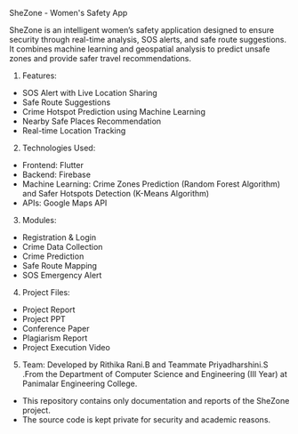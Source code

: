 SheZone - Women's Safety App

SheZone is an intelligent women’s safety application designed to ensure security through real-time analysis, SOS alerts, and safe route suggestions.  
It combines machine learning and geospatial analysis to predict unsafe zones and provide safer travel recommendations.

1. Features:
-  SOS Alert with Live Location Sharing  
-  Safe Route Suggestions  
-  Crime Hotspot Prediction using Machine Learning  
-  Nearby Safe Places Recommendation  
-  Real-time Location Tracking  

2. Technologies Used:
- Frontend: Flutter  
- Backend: Firebase  
- Machine Learning: Crime Zones Prediction (Random Forest Algorithm) and Safer Hotspots Detection (K-Means Algorithm)
- APIs: Google Maps API  

3. Modules:
- Registration & Login  
- Crime Data Collection  
- Crime Prediction  
- Safe Route Mapping  
- SOS Emergency Alert  

4. Project Files:
- Project Report  
- Project PPT  
- Conference Paper
- Plagiarism Report 
- Project Execution Video  

5. Team:
Developed by Rithika Rani.B and Teammate Priyadharshini.S .From the Department of Computer Science and Engineering (III Year) at Panimalar Engineering College.

- This repository contains only documentation and reports of the SheZone project.  
- The source code is kept private for security and academic reasons.







